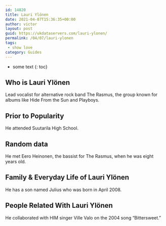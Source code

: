 ```yaml
---
id: 14820
title: Lauri Ylönen
date: 2021-04-07T15:36:35+00:00
author: victor
layout: post
guid: https://ukdataservers.com/lauri-ylonen/
permalink: /04/07/lauri-ylonen
tags:
 - show love
category: Guides
---
```


* some text
{: toc}


## Who is Lauri Ylönen



Lead vocalist for alternative rock band The Rasmus, the group known for albums like Hide From the Sun and Playboys.

                
                
                
## Prior to Popularity



He attended Suutarila High School.

                
                
                
## Random data



He met Eero Heinonen, the bassist for The Rasmus, when he was eight years old.

                
                
                
## Family & Everyday Life of Lauri Ylönen



He has a son named Julius who was born in April 2008.

                
                
                
## People Related With Lauri Ylönen



He collaborated with HIM singer Ville Valo on the 2004 song &#8220;Bittersweet.&#8221;

                
              
            
          
          
          
